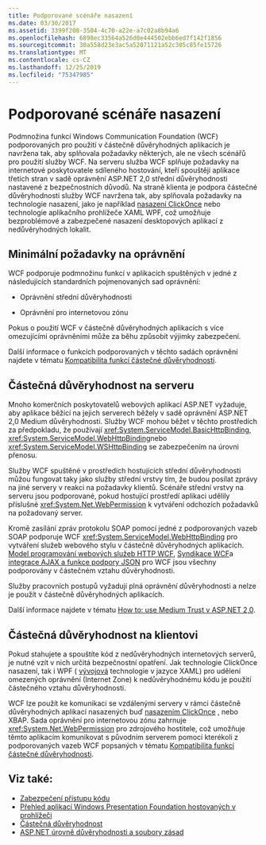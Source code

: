 ```yaml
---
title: Podporované scénáře nasazení
ms.date: 03/30/2017
ms.assetid: 3399f208-3504-4c70-a22e-a7c02a8b94a6
ms.openlocfilehash: 6898ec33564a526d0e444502ebb6ed7f142f1856
ms.sourcegitcommit: 30a558d23e3ac5a52071121a52c305c85fe15726
ms.translationtype: MT
ms.contentlocale: cs-CZ
ms.lasthandoff: 12/25/2019
ms.locfileid: "75347985"
---
```

# <a name="supported-deployment-scenarios"></a>Podporované scénáře nasazení

Podmnožina funkcí Windows Communication Foundation (WCF) podporovaných pro použití v částečně důvěryhodných aplikacích je navržena tak, aby splňovala požadavky některých, ale ne všech scénářů pro použití služby WCF. Na serveru služba WCF splňuje požadavky na internetové poskytovatele sdíleného hostování, kteří spouštějí aplikace třetích stran v sadě oprávnění ASP.NET 2,0 střední důvěryhodnosti nastavené z bezpečnostních důvodů. Na straně klienta je podpora částečné důvěryhodnosti služby WCF navržena tak, aby splňovala požadavky na technologie nasazení, jako je například [nasazení ClickOnce](/visualstudio/deployment/clickonce-security-and-deployment) nebo technologie aplikačního prohlížeče XAML WPF, což umožňuje bezproblémové a zabezpečené nasazení desktopových aplikací z nedůvěryhodných lokalit.

## <a name="minimum-permission-requirements"></a>Minimální požadavky na oprávnění

WCF podporuje podmnožinu funkcí v aplikacích spuštěných v jedné z následujících standardních pojmenovaných sad oprávnění:

- Oprávnění střední důvěryhodnosti

- Oprávnění pro internetovou zónu

Pokus o použití WCF v částečně důvěryhodných aplikacích s více omezujícími oprávněními může za běhu způsobit výjimky zabezpečení.

Další informace o funkcích podporovaných v těchto sadách oprávnění najdete v tématu [Kompatibilita funkcí částečné důvěryhodnosti](partial-trust-feature-compatibility.md).

## <a name="partial-trust-on-the-server"></a>Částečná důvěryhodnost na serveru

Mnoho komerčních poskytovatelů webových aplikací ASP.NET vyžaduje, aby aplikace běžící na jejich serverech běžely v sadě oprávnění ASP.NET 2,0 Medium důvěryhodnosti. Služby WCF mohou běžet v těchto prostředích za předpokladu, že používají <xref:System.ServiceModel.BasicHttpBinding>, <xref:System.ServiceModel.WebHttpBinding>nebo <xref:System.ServiceModel.WSHttpBinding> se zabezpečením na úrovni přenosu.

Služby WCF spuštěné v prostředích hostujících střední důvěryhodnosti můžou fungovat taky jako služby střední vrstvy tím, že budou posílat zprávy na jiné servery v reakci na požadavky klientů. Scénáře střední vrstvy na serveru jsou podporované, pokud hostující prostředí aplikaci udělily příslušné <xref:System.Net.WebPermission> k vytváření odchozích požadavků na požadovaný server.

Kromě zasílání zpráv protokolu SOAP pomocí jedné z podporovaných vazeb SOAP podporuje WCF <xref:System.ServiceModel.WebHttpBinding> pro vytváření služeb webového stylu v částečně důvěryhodných aplikacích. [Model programování webových služeb HTTP WCF](wcf-web-http-programming-model.md), [Syndikace WCF](wcf-syndication.md)a [integrace AJAX a funkce podpory JSON](ajax-integration-and-json-support.md) pro WCF jsou všechny podporovány v částečném vztahu důvěryhodnosti.

Služby pracovních postupů vyžadují plná oprávnění důvěryhodnosti a nelze je použít v částečně důvěryhodných aplikacích.

Další informace najdete v tématu [How to: use Medium Trust v ASP.NET 2,0](https://go.microsoft.com/fwlink/?LinkId=84603).

## <a name="partial-trust-on-the-client"></a>Částečná důvěryhodnost na klientovi

Pokud stahujete a spouštíte kód z nedůvěryhodných internetových serverů, je nutné vzít v nich určitá bezpečnostní opatření. Jak technologie ClickOnce nasazení, tak i WPF ( [vývojová](/visualstudio/deployment/clickonce-security-and-deployment) technologie v jazyce XAML) pro udělení omezených oprávnění (Internet Zone) k nedůvěryhodnému kódu je použití částečného vztahu důvěryhodnosti.

WCF lze použít ke komunikaci se vzdálenými servery v rámci částečně důvěryhodných aplikací nasazených buď [nasazením ClickOnce](/visualstudio/deployment/clickonce-security-and-deployment) , nebo XBAP. Sada oprávnění pro internetovou zónu zahrnuje <xref:System.Net.WebPermission> pro zdrojového hostitele, což umožňuje těmto aplikacím komunikovat s původním serverem pomocí kterékoli z podporovaných vazeb WCF popsaných v tématu [Kompatibilita funkcí částečné důvěryhodnosti](partial-trust-feature-compatibility.md).

## <a name="see-also"></a>Viz také:

- [Zabezpečení přístupu kódu](../../misc/code-access-security.md)
- [Přehled aplikací Windows Presentation Foundation hostovaných v prohlížeči](../../wpf/app-development/wpf-xaml-browser-applications-overview.md)
- [Částečná důvěryhodnost](partial-trust.md)
- [ASP.NET úrovně důvěryhodnosti a soubory zásad](https://docs.microsoft.com/previous-versions/wyts434y(v=vs.140))
